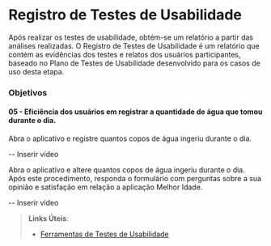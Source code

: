 # Registro de Testes de Usabilidade

Após realizar os testes de usabilidade, obtém-se um relatório a partir das análises realizadas. O Registro de Testes de Usabilidade é um relatório que contém as evidências dos testes e relatos dos usuários participantes, baseado no Plano de Testes de Usabilidade desenvolvido para os casos de uso desta etapa.

<h3>Objetivos</h3>

<h4> 05 - Eficiência dos usuários em registrar a quantidade de água que tomou durante o dia.</h4>

Abra o aplicativo e registre quantos copos de água ingeriu durante o dia.
  
 -- Inserir vídeo 
 
Abra o aplicativo e altere quantos copos de água ingeriu durante o dia. Após este procedimento, responda o formulário com perguntas sobre a sua opinião e satisfação em relação a aplicação Melhor Idade.

 
-- Inserir vídeo  
  
  
  
> **Links Úteis**:
> - [Ferramentas de Testes de Usabilidade](https://www.usability.gov/how-to-and-tools/resources/templates.html)
